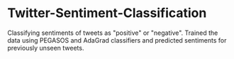 # Twitter-Sentiment-Classification

Classifying sentiments of tweets as "positive" or "negative". Trained the data using PEGASOS and AdaGrad classifiers and predicted sentiments for previously unseen tweets.
